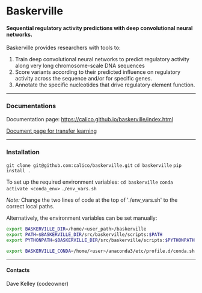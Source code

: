 # Baskerville

#### Sequential regulatory activity predictions with deep convolutional neural networks.

Baskerville provides researchers with tools to:

1. Train deep convolutional neural networks to predict regulatory activity along very long chromosome-scale DNA sequences
2. Score variants according to their predicted influence on regulatory activity across the sequence and/or for specific genes.
3. Annotate the specific nucleotides that drive regulatory element function.

---

### Documentations

Documentation page: https://calico.github.io/baskerville/index.html

[Document page for transfer learning](docs/transfer/transfer.md)

---

### Installation

`git clone git@github.com:calico/baskerville.git`
`cd baskerville`
`pip install .`

To set up the required environment variables:
`cd baskerville`
`conda activate <conda_env>`
`./env_vars.sh`

*Note:* Change the two lines of code at the top of './env_vars.sh' to the correct local paths.

Alternatively, the environment variables can be set manually:
```sh
export BASKERVILLE_DIR=/home/<user_path>/baskerville
export PATH=$BASKERVILLE_DIR/src/baskerville/scripts:$PATH
export PYTHONPATH=$BASKERVILLE_DIR/src/baskerville/scripts:$PYTHONPATH

export BASKERVILLE_CONDA=/home/<user>/anaconda3/etc/profile.d/conda.sh
```

---

#### Contacts

Dave Kelley (codeowner)
